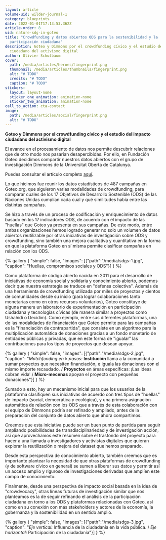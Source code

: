 ```yaml
---
layout: article
volume-uid: wilder-journal-1
category: blueprints
date: 2022-01-01T17:13:53.362Z
article-order: 8
uid: nature-sdg-in-goteo
title: "Crowdfunding y datos abiertos ODS para la sostenibilidad y la
  participación ciudadana"
description: Goteo y Dimmons por el crowdfunding cívico y el estudio del impacto
  ciudadano del activismo digital
author: Olivier Schulbaum
cover:
  path: /media/articles/heroes/fingerprint.png
  thumbnail: /media/articles/thumbnails/fingerprint.png
  alt: "# TODO"
  credits: "# TODO"
  caption: "# TODO"
stickers:
  layout: layout-none
  sticker_one_animation: animation-none
  sticker_two_animation: animation-none
call_to_action: cta-contact
image:
  path: /media/articles/social/fingerprint.png
  alt: "# TODO"
---
```

**Goteo y Dimmons por el crowdfunding cívico y el estudio del impacto ciudadano del activismo digital**

El avance en el procesamiento de datos nos permite descubrir relaciones que de otro modo nos pasarían desapercibidas. Por ello, en Fundación Goteo decidimos compartir nuestros datos abiertos con el grupo de investigación Dimmons de la Universitat Oberta de Catalunya.

Puedes consultar el artículo completo [aquí](https://www.nature.com/articles/s41597-020-0472-0?utm_source=twitter&utm_medium=social&utm_content=organic&utm_campaign=SCDT_4_DL01_GL_TWITTER&utm_campaign=SciData_&utm_source=twitter&utm_content=organic&utm_medium=social&sf233291471=1).

Lo que hicimos fue reunir los datos estadísticos de 487 campañas en Goteo.org, que siguieron varias modalidades de crowdfunding, para comparar cuales de los 17 Objetivos de Desarrollo Sostenible (ODS) de las Naciones Unidas cumplían cada cual y qué similitudes había entre las distintas campañas.

Se hizo a través de un proceso de codificación y enriquecimiento de datos basado en los 17 indicadores ODS, de acuerdo con el impacto de las "huellas" que Goteo ya presenta en sus campañas. De este modo, entre ambas organizaciones hemos logrado generar no solo un volumen de datos abiertos reutilizable por otras iniciativas de investigación sobre ODS y crowdfunding, sino también una mejora cualitativa y cuantitativa en la forma en que la plataforma Goteo en sí misma permite clasificar campañas en relación con los ODS.

{% gallery { "simple": false, "images": [{"path":"/media/sdgs-1.jpg", "caption": "Huellas, compromisos sociales y ODS"}] } %}

Como plataforma de código abierto nacida en 2011 para el desarrollo de iniciativas de economía social y solidaria y conocimiento abierto, podemos decir que nuestra estrategia se traduce en "defensa colectiva". Además de una herramienta de crowdfunding utilizada por miles de proyectos y cientos de comunidades desde su inicio (para lograr colaboraciones tanto monetarias como en otros recursos voluntarios), Goteo constituye de alguna manera un laboratorio de experimentación en participación ciudadana y tecnologías cívicas (de manera similar a proyectos como Ushahidi o Decidim). Como ejemplo, entre sus diferentes plataformas, una de las modalidades de financiación que Goteo permite para las campañas es la "financiación de contrapartida", que consiste en un algoritmo para la multiplicación automática de donaciones gracias a un fondo monetario de entidades públicas y privadas, que en este forma de "igualar" las contribuciones para los tipos de proyectos que desean apoyar.

{% gallery { "simple": false, "images": [{"path":"/media/sdgs-2.jpg", "caption": "*Matchfunding en 5 pasos:* **Institución** llama a la comunidad a sumar proyectos que necesiten financiación, e iguala las donaciones con el mismo importe recaudado. / **Proyectos** en áreas específicas: ¡Las ideas cobran vida! / **Micro-mecenas** apoyan el proyecto con pequeñas donaciones"}] } %}

Sumado a esto, hay un mecanismo inicial para que los usuarios de la plataforma clasifiquen sus iniciativas de acuerdo con tres tipos de "huellas" de impacto (social, democrática y ecológica), y una primera asignación automática de relación con los ODS que a través de esta colaboración con el equipo de Dimmons podría ser refinado y ampliado, antes de la preparación del conjunto de datos abierto que ahora compartimos.

Creemos que esta iniciativa puede ser un buen punto de partida para seguir ampliando posibilidades de transdisciplinariedad y de investigación acción, así que aprovechamos este resumen sobre el trasfondo del proyecto para hacer a una llamada a investigadores y activistas digitales que quieran explorar la reutilización o mejora del dataset que hemos preparado.

Desde esta perspectiva de conocimiento abierto, también creemos que es importante plantear la necesidad de que otras plataformas de crowdfunding (y de software cívico en general) se sumen a liberar sus datos y permitir así un acceso amplio y riguroso de investigaciones derivadas que amplíen este campo de conocimiento.

Finalmente, desde una perspectiva de impacto social basada en la idea de "crowdvocacy", otras líneas futuras de investigación similar que nos planteamos es la de seguir refinando el análisis de la participación ciudadana en torno a los ODS y plataformas relacionadas con Goteo, así como en su conexión con más stakeholders y actores de la economía, la gobernanza y la sostenibilidad en un sentido amplio.

{% gallery { "simple": false, "images": [{"path":"/media/sdgs-3.jpg", "caption": "*Eje vertical:* Influencia de la ciudadanía en la vida pública. / *Eje horizontal:* Participación de la ciudadanía"}] } %}